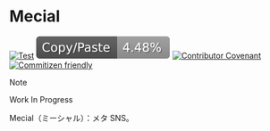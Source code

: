 # Mecial

[![Test](https://github.com/haru52/mecial/actions/workflows/test.yml/badge.svg)](https://github.com/haru52/mecial/actions/workflows/test.yml)
[![Copy/Paste](report/jscpd-badge.svg)](report/jscpd-report.md)
[![Contributor Covenant](https://img.shields.io/badge/Contributor%20Covenant-2.1-4baaaa.svg)](https://haru52.github.io/mecial/CODE_OF_CONDUCT.html)
[![Commitizen friendly](https://img.shields.io/badge/commitizen-friendly-brightgreen.svg)](https://commitizen.github.io/cz-cli/)

> [!NOTE]
> Work In Progress

Mecial（ミーシャル）：メタ SNS。
